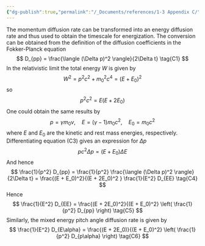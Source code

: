 ```yaml
---
{"dg-publish":true,"permalink":"/_Documents/references/1-3 Appendix C/","noteIcon":"default","created":"2025-10-23T14:23:37.490+08:00","updated":"2025-08-14T21:49:25.009+08:00"}
---
```


The momentum diffusion rate can be transformed into an energy diffusion rate and thus used to obtain the timescale for energization. The conversion can be obtained from the definition of the diffusion coefficients in the Fokker-Planck equation  
$$
D_{pp} = \frac{\langle (\Delta p)^2 \rangle}{2\Delta t} \tag{C1}
$$
In the relativistic limit the total energy $W$ is given by  
$$
W^2 = p^2 c^2 + m_0^2 c^4 = (E + E_0)^2 \tag{C2}
$$
so  
$$
p^2 c^2 = E(E + 2E_0) \tag{C3}
$$
One could obtain the same results by  
$$
p=\gamma m_0 v
,\quad
E=(\gamma-1) m_0 c^2
,\quad
E_0 = m_0 c^2
\tag{add}
$$
where $E$ and $E_0$ are the kinetic and rest mass energies, respectively. Differentiating equation (C3) gives an expression for $\Delta p$ 
$$
pc^2 \Delta p = (E + E_0)\Delta E
$$
And hence  
$$
\frac{1}{p^2} D_{pp} = \frac{1}{p^2} \frac{\langle (\Delta p)^2 \rangle}{2\Delta t} = \frac{(E + E_0)^2}{(E + 2E_0)^2 } \frac{1}{E^2} D_{EE} 
\tag{C4}
$$
Hence  
$$
\frac{1}{E^2} D_{EE} = \frac{(E + 2E_0)^2}{(E + E_0)^2} \left( \frac{1}{p^2} D_{pp} \right) \tag{C5}
$$
Similarly, the mixed energy pitch angle diffusion rate is given by  
$$
\frac{1}{E^2} D_{E\alpha} = \frac{(E + 2E_0)}{(E + E_0)^2} \left( \frac{1}{p^2} D_{p\alpha} \right) \tag{C6}
$$


